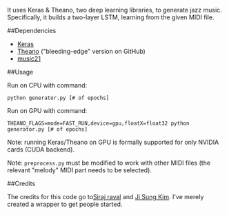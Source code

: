 It uses Keras & Theano, two deep learning libraries, to generate jazz music. Specifically, it builds a two-layer LSTM, learning from the given MIDI file. 

##Dependencies

* [Keras](http://keras.io/#installation)
* [Theano](http://deeplearning.net/software/theano/install.html#bleeding-edge-install-instructions) ("bleeding-edge" version on GitHub)
* [music21](http://web.mit.edu/music21/doc/installing/index.html)

##Usage

Run on CPU with command:  
```
python generator.py [# of epochs]
```

Run on GPU with command:  
```
THEANO_FLAGS=mode=FAST_RUN,device=gpu,floatX=float32 python generator.py [# of epochs]
```
Note: running Keras/Theano on GPU is formally supported for only NVIDIA cards (CUDA backend).

Note: `preprocess.py` must be modified to work with other MIDI files (the relevant "melody" MIDI part needs to be selected). 


##Credits

The credits for this code go to[Siraj raval](https://github.com/llSourcell/How-to-Generate-Music-Demo) and [Ji Sung Kim](https://github.com/jisungk/deepjazz). I've merely created a wrapper to get people started.
